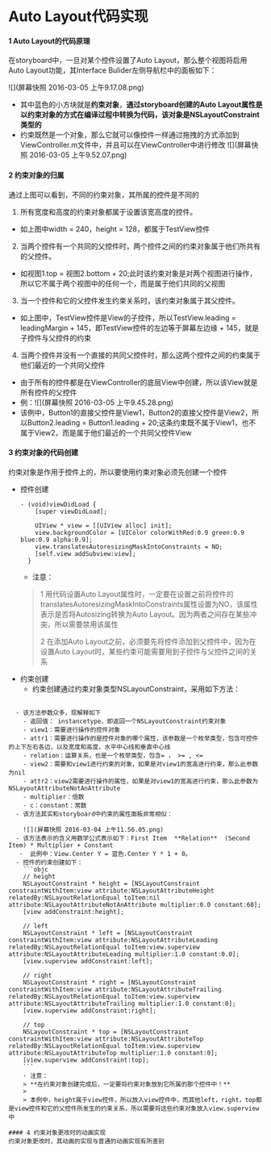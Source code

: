 #  Auto Layout代码实现

#### 1 Auto Layout的代码原理
在storyboard中，一旦对某个控件设置了Auto Layout，那么整个视图将启用Auto Layout功能，其Interface Bulider左侧导航栏中的面板如下：

![](屏幕快照 2016-03-05 上午9.17.08.png)
- 其中蓝色的小方块就是**约束对象**，**通过storyboard创建的Auto Layout属性是以约束对象的方式在编译过程中转换为代码，该对象是NSLayoutConstraint类型的**
- 约束既然是一个对象，那么它就可以像控件一样通过拖拽的方式添加到ViewController.m文件中，并且可以在ViewController中进行修改
![](屏幕快照 2016-03-05 上午9.52.07.png)
#### 2 约束对象的归属
通过上图可以看到，不同的约束对象，其所属的控件是不同的
1. 所有宽度和高度的约束对象都属于设置该宽高度的控件。
  - 如上图中width = 240，height = 128，都属于TestView控件
2. 当两个控件有一个共同的父控件时，两个控件之间的约束对象属于他们所共有的父控件。
  - 如视图1.top = 视图2.bottom + 20;此时该约束对象是对两个视图进行操作，所以它不属于两个视图中的任何一个，而是属于他们共同的父视图
3. 当一个控件和它的父控件发生约束关系时，该约束对象属于其父控件。
  - 如上图中，TestView控件是View的子控件，所以TestView.leading = leadingMargin + 145，即TestView控件的左边等于屏幕左边缘 + 145，就是子控件与父控件的约束
4. 当两个控件并没有一个直接的共同父控件时，那么这两个控件之间的约束属于他们最近的一个共同父控件
  - 由于所有的控件都是在ViewController的底层View中创建，所以该View就是所有控件的父控件
  - 例：![](屏幕快照 2016-03-05 上午9.45.28.png)  
  - 该例中，Button1的直接父控件是View1，Button2的直接父控件是View2，所以Button2.leading = Button1.leading + 20;这条约束既不属于View1，也不属于View2，而是属于他们最近的一个共同父控件View

#### 3 约束对象的代码创建
约束对象是作用于控件上的，所以要使用约束对象必须先创建一个控件
- 控件创建
  ```objc
  - (void)viewDidLoad {
      [super viewDidLoad];
    
      UIView * view = [[UIView alloc] init];
      view.backgroundColor = [UIColor colorWithRed:0.9 green:0.9 blue:0.9 alpha:0.9];
      view.translatesAutoresizingMaskIntoConstraints = NO;
      [self.view addSubview:view];
    }
  ```
  - 注意：
  > 1 用代码设置Auto Layout属性时，一定要在设置之前将控件的translatesAutoresizingMaskIntoConstraints属性设置为NO，该属性表示是否将Autosizing转换为Auto Layout。因为两者之间存在某些冲突，所以需要禁用该属性
  >
    >2 在添加Auto Layout之前，必须要先将控件添加到父控件中，因为在设置Auto Layout时，某些约束可能需要用到子控件与父控件之间的关系
- 约束创建
  - 约束创建通过约束对象类型NSLayoutConstraint，采用如下方法：
  ```+(instancetype)constraintWithItem:(id)view1 attribute:(NSLayoutAttribute)attr1 relatedBy:(NSLayoutRelation)relation toItem:(nullable id)view2 attribute:(NSLayoutAttribute)attr2 multiplier:(CGFloat)multiplier constant:(CGFloat)c;
```
  - 该方法参数众多，现解释如下
    - 返回值： instancetype，即返回一个NSLayoutConstraint约束对象
    - view1：需要进行操作的控件对象
    - attr1：需要进行操作的是控件对象的哪个属性，该参数是一个枚举类型，包含可控件的上下左右各边，以及宽度和高度，水平中心线和垂直中心线
    - relation：运算关系，也是一个枚举类型，包含= ， >= , <= 
    - view2：需要和view1进行约束的对象，如果是对view1的宽高进行约束，那么此参数为nil
    - attr2：view2需要进行操作的属性，如果是对view1的宽高进行约束，那么此参数为NSLayoutAttributeNotAnAttribute
    - multiplier：倍数
    - c：constant：常数
  - 该方法其实和storyboard中约束的属性面板非常相似：
  
    ![](屏幕快照 2016-03-04 上午11.56.05.png)
  - 该方法表示的含义用数学公式表示如下：First Item  **Relation**  (Second Item) * Multiplier + Constant 
   -  此例中：View.Center Y = 蓝色.Center Y * 1 + 0。
  - 控件的约束创建如下：
    ```objc
    // height
    NSLayoutConstraint * height = [NSLayoutConstraint constraintWithItem:view attribute:NSLayoutAttributeHeight relatedBy:NSLayoutRelationEqual toItem:nil attribute:NSLayoutAttributeNotAnAttribute multiplier:0.0 constant:60];
    [view addConstraint:height];
    
    // left
    NSLayoutConstraint * left = [NSLayoutConstraint constraintWithItem:view attribute:NSLayoutAttributeLeading relatedBy:NSLayoutRelationEqual toItem:view.superview attribute:NSLayoutAttributeLeading multiplier:1.0 constant:0.0];
    [view.superview addConstraint:left];
    
    // right
    NSLayoutConstraint * right = [NSLayoutConstraint constraintWithItem:view attribute:NSLayoutAttributeTrailing relatedBy:NSLayoutRelationEqual toItem:view.superview attribute:NSLayoutAttributeTrailing multiplier:1.0 constant:0];
    [view.superview addConstraint:right];
    
    // top
    NSLayoutConstraint * top = [NSLayoutConstraint constraintWithItem:view attribute:NSLayoutAttributeTop relatedBy:NSLayoutRelationEqual toItem:view.superview attribute:NSLayoutAttributeTop multiplier:1.0 constant:0];
    [view.superview addConstraint:top];
    ```
    - 注意：
    > **在约束对象创建完成后，一定要将约束对象放到它所属的那个控件中！**
    > 
    > 本例中，height属于view控件，所以放入view控件中，而其他left，right，top都是view控件和它的父控件所发生的约束关系，所以需要将这些约束对象放入view.superview中

#### 4 约束对象更改时的动画实现
约束对象更改时，其动画的实现与普通的动画实现有所差别

